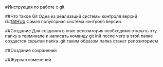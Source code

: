 #Инструкция по работе с git

##Что такое Git
Одна из реализаций системы контроля версий *Git*[GitHUb](https://github.com)
Самая популярная система контроля версий.

##Создание
Для создания в ппке репозитория необходимо открыть эту папку в терминале и написать команду git init после чего в этой папке создастся скрытая папка .git таким образом папка станет репозиторием

##Создание сохранений

##Журнал изменений